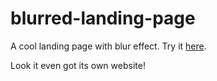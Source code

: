# blurred-landing-page
A cool landing page with blur effect.
Try it [here](https://firespindash.github.io/blurred-landing-page/). 

Look it even got its own website! 
